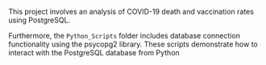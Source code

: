 This project involves an analysis of COVID-19 death and vaccination rates using PostgreSQL.

Furthermore, the `Python_Scripts` folder includes database connection functionality using the psycopg2 library. These scripts demonstrate how to interact with the PostgreSQL database from Python
